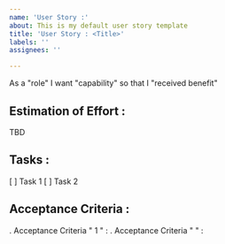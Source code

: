 ```yaml
---
name: 'User Story :'
about: This is my default user story template
title: 'User Story : <Title>'
labels: ''
assignees: ''

---
```


As a "role" I want "capability"  so that I "received benefit"

## Estimation of Effort :
TBD

## Tasks :
 
[ ] Task 1
[ ] Task 2

## Acceptance Criteria :

. Acceptance Criteria " 1 " :
. Acceptance Criteria " " :
